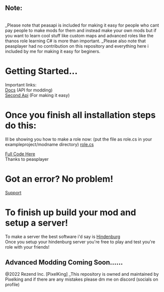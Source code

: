 ## Note:
<br>
_Please note that peasapi is included for making it easy for people who cant pay people to make mods for them  and instead make your own mods but if you want to learn cool stuff like custom maps and advanced roles like the thanos role learning C# is more than important.
_Please also note that peasplayer had no contribution on this repository and everything here i included by me for making it easy for beginers.

# Getting Started...
Important links:
<br>
[Docs](docs.reactor.gg) (API for modding) 
<br>
[Second Api](https://docs.peasplayer.tk/among-us-lessons/) (For making it easy) 
# Once you finish all installation steps do this:
Ill be showing you how to make a role now:
(put the file as role.cs in your exampleproject/modname directory)
[role.cs](https://github.com/PixelDev990/Among-Us-Modding/blob/main/AU-Modding%20Src/Roles/ExampleImposter.cs)

[Full Code Here](https://github.com/Peasplayer/ExampleAmongUsMod/blob/master/ExampleMod/)
<br>
Thanks to peasplayer 

# Got an error? No problem!
[Support](reactor.gg)
# To finish up build your mod and setup a server!

To make a server the best software i'd say is [Hindenburg](https://github.com/SkeldJS/Hindenburg)
<br>
Once you setup your hindenburg server you're free to play and test you're role with your friends!

## Advanced Modding Coming Soon......

@2022 Rezend Inc. [PixelKing]
_This repository is owned and maintained by Pixelking and if there are any mistakes please dm me on discord (socials on profile)
